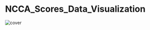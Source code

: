 # NCCA_Scores_Data_Visualization

![cover](https://github.com/tyreest19/NCCA_Scores_Data_Visualization/blob/master/Inferences/DataInferences.pdf/)
